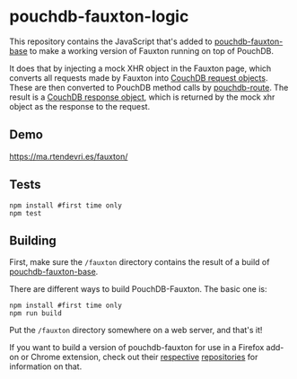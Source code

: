 pouchdb-fauxton-logic
=====================

This repository contains the JavaScript that's added to
[pouchdb-fauxton-base](https://github.com/marten-de-vries/pouchdb-fauxton-base)
to make a working version of Fauxton running on top of PouchDB.

It does that by injecting a mock XHR object in the Fauxton page, which
converts all requests made by Fauxton into
[CouchDB request objects](http://docs.couchdb.org/en/latest/json-structure.html#request-object).
These are then converted to PouchDB method calls by
[pouchdb-route](https://www.npmjs.org/package/pouchdb-route). The result
is a [CouchDB response object](http://docs.couchdb.org/en/latest/json-structure.html#response-object),
which is returned by the mock xhr object as the response to the request.

Demo
----

https://ma.rtendevri.es/fauxton/

Tests
-----

	npm install #first time only
	npm test

Building
--------

First, make sure the `/fauxton` directory contains the result of a build
of [pouchdb-fauxton-base](https://github.com/marten-de-vries/pouchdb-fauxton-base).

There are different ways to build PouchDB-Fauxton. The basic one is:

	npm install #first time only
	npm run build

Put the `/fauxton` directory somewhere on a web server, and that's it!

If you want to build a version of pouchdb-fauxton for use in a Firefox
add-on or Chrome extension, check out their
[respective](https://github.com/marten-de-vries/pouchdb-fauxton-firefox-addon)
[repositories](https://github.com/marten-de-vries/pouchdb-fauxton-chrome-extension)
for information on that.
